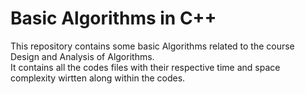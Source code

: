 # Basic Algorithms in C++

This repository contains some basic Algorithms related to the course Design and Analysis of Algorithms.   
It contains all the codes files with their respective time and space complexity wirtten along within the codes.
